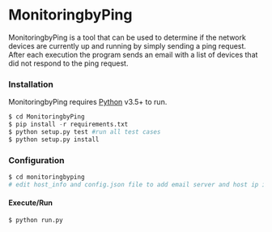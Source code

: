 # MonitoringbyPing

MonitoringbyPing is a tool that can be used to determine if the network devices are currently up and running by simply sending a ping request. After each execution the program sends an email with a list of devices that did not respond to the ping request.

### Installation

MonitoringbyPing requires [Python](https://www.python.org/downloads/) v3.5+ to run.

```py
$ cd MonitoringbyPing
$ pip install -r requirements.txt
$ python setup.py test #run all test cases
$ python setup.py install
```
### Configuration
```py
$ cd monitoringbyping
# edit host_info and config.json file to add email server and host ip infos
```

#### Execute/Run
```py
$ python run.py
```
